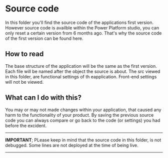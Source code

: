 # Source code

In this folder you'll find the source code of the applications first version. However source code is availble within the Power Platform studio, you can only reset a certain version from 6 months ago. That's why the source code of the first version can be found here. 


## How to read
The base structure of the application will be the same as the first version. Each file will be named after the object the source is about. The src viewed in this folder, are functional settings of th eapplication. Front-end settings will not be viewed.


## What can I do with this?
You may or may not made changes within your application, that caused any harm to the functionality of your product. By saving the previous source code you can always compare or go back to the code (or settings) you had before the excident. 


  
  ---
**IMPORTANT**;
PLease keep in mind that the source code in this folder, is not debugged. Some lines are not deployed at the time of being live. 


---


